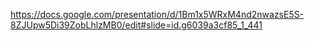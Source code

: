 https://docs.google.com/presentation/d/1Bm1x5WRxM4nd2nwazsE5S-8ZJUpw5Di39ZobLhlzMB0/edit#slide=id.g6039a3cf85_1_441 
